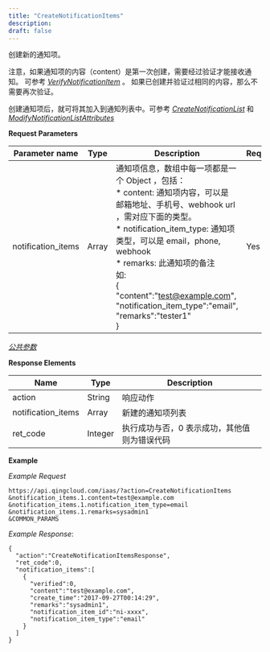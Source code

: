 ```yaml
---
title: "CreateNotificationItems"
description: 
draft: false
---
```




创建新的通知项。

注意，如果通知项的内容（content）是第一次创建，需要经过验证才能接收通知。 可参考 [_VerifyNotificationItem_](verify_notification_item.html#api-verify-notification-item) 。 如果已创建并验证过相同的内容，那么不需要再次验证。

创建通知项后，就可将其加入到通知列表中。可参考 [_CreateNotificationList_](create_notification_list.html#api-create-notification-list) 和 [_ModifyNotificationListAttributes_](modify_notification_list_attributes.html#api-modify-notification-list-attributes)

**Request Parameters**

| Parameter name | Type | Description | Required |
| --- | --- | --- | --- |
| notification_items | Array | 通知项信息，数组中每一项都是一个 Object ，包括：<br/>*   content: 通知项内容，可以是 邮箱地址、手机号、webhook url ，需对应下面的类型。<br/>*   notification_item_type: 通知项类型，可以是 email，phone, webhook<br/>*   remarks: 此通知项的备注<br/>如:<br/>{<br/>  "content":"test@example.com",<br/>  "notification_item_type":"email",<br/>  "remarks":"tester1"<br/>} | Yes |

[_公共参数_](../../../parameters)

**Response Elements**

| Name | Type | Description |
| --- | --- | --- |
| action | String | 响应动作 |
| notification_items | Array | 新建的通知项列表 |
| ret_code | Integer | 执行成功与否，0 表示成功，其他值则为错误代码 |

**Example**

_Example Request_

```
https://api.qingcloud.com/iaas/?action=CreateNotificationItems
&notification_items.1.content=test@example.com
&notification_items.1.notification_item_type=email
&notification_items.1.remarks=sysadmin1
&COMMON_PARAMS
```

_Example Response_:

```
{
  "action":"CreateNotificationItemsResponse",
  "ret_code":0,
  "notification_items":[
    {
      "verified":0,
      "content":"test@example.com",
      "create_time":"2017-09-27T00:14:29",
      "remarks":"sysadmin1",
      "notification_item_id":"ni-xxxx",
      "notification_item_type":"email"
    }
  ]
}
```
